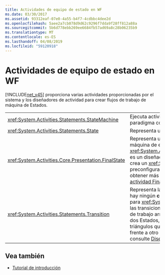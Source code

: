 ```yaml
---
title: Actividades de equipo de estado en WF
ms.date: 03/30/2017
ms.assetid: 93312eaf-07e0-4a55-b4f7-4cdbbc4dee2d
ms.openlocfilehash: 5aee2a7cb078d9d62c9296f7dda9f28ff812a88a
ms.sourcegitcommit: 5b6d778ebb269ee6684fb57ad69a8c28b06235b9
ms.translationtype: MT
ms.contentlocale: es-ES
ms.lasthandoff: 04/08/2019
ms.locfileid: "59120918"
---
```

# <a name="state-machine-activities-in-wf"></a>Actividades de equipo de estado en WF
[!INCLUDE[net_v45](../../../includes/net-v45-md.md)] proporciona varias actividades proporcionadas por el sistema y los diseñadores de actividad para crear flujos de trabajo de máquina de Estados.  
  
|||  
|-|-|  
|<xref:System.Activities.Statements.StateMachine>|Ejecuta actividades contenidas mediante el paradigma conocido de máquina de estados.|  
|<xref:System.Activities.Statements.State>|Representa un estado en un equipo de estado.|  
|<xref:System.Activities.Core.Presentation.FinalState>|Representa un estado de terminación en una máquina de estados. <xref:System.Activities.Core.Presentation.FinalState> es un diseñador de actividad que, cuando usa crea un <xref:System.Activities.Statements.State> preconfigurada como estado de terminación. Para obtener más información, consulte [Diseñador de actividad FinalState](/visualstudio/workflow-designer/finalstate-activity-designer).|  
|<xref:System.Activities.Statements.Transition>|Representa la transición entre dos estados. No hay ningún **cuadro de herramientas** de elemento para <xref:System.Activities.Statements.Transition>; las transiciones se crean en el Diseñador de flujo de trabajo arrastrando y colocando una línea entre dos Estados, o colocando un estado en los triángulos que aparecen al mantener un estado frente a otro . Para obtener más información, consulte [Diseñador de actividad Transition](/visualstudio/workflow-designer/transition-activity-designer).|  
  
## <a name="see-also"></a>Vea también

- [Tutorial de introducción](getting-started-tutorial.md)
